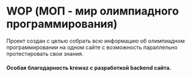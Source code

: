 # WOP (МОП - мир олимпиадного программирования)

Проект создан с целью собрать всю информацию об олимпиадном программировании на одном сайте с возможность параллельно протестировать свои знания.

#### Особая благодарность krewaz с разработкой backend сайта.
